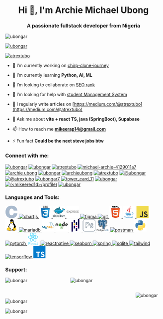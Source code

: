 <h1 align="center">Hi 👋, I'm Archie Michael Ubong</h1>
<h3 align="center">A passionate fullstack developer from Nigeria</h3>

<p align="left"> <img src="https://komarev.com/ghpvc/?username=ubongar&label=Profile%20views&color=0e75b6&style=flat" alt="ubongar" /> </p>

<p align="left"> <a href="https://github.com/ryo-ma/github-profile-trophy"><img src="https://github-profile-trophy.vercel.app/?username=ubongar" alt="ubongar" /></a> </p>

<p align="left"> <a href="https://twitter.com/atrextubo" target="blank"><img src="https://img.shields.io/twitter/follow/atrextubo?logo=twitter&style=for-the-badge" alt="atrextubo" /></a> </p>

- 🔭 I’m currently working on [chirp-clone-journey](https://github.com/Ubongar/chirp-clone-journey)

- 🌱 I’m currently learning **Python, AI, ML**

- 👯 I’m looking to collaborate on [SEO rank](https://github.com/Ubongar/finflow-horizon-view)

- 🤝 I’m looking for help with [student Management System](https://github.com/Ubongar/UMIS-1)

- 📝 I regularly write articles on [https://medium.com/@atrextubo](https://medium.com/@atrextubo)

- 💬 Ask me about **vite + react TS, java (SpringBoot), Supabase**

- 📫 How to reach me **mikeerap14@gmail.com**

- ⚡ Fun fact **Could be the next steve jobs btw**

<h3 align="left">Connect with me:</h3>
<p align="left">
<a href="https://codepen.io/ubongar" target="blank"><img align="center" src="https://raw.githubusercontent.com/rahuldkjain/github-profile-readme-generator/master/src/images/icons/Social/codepen.svg" alt="ubongar" height="30" width="40" /></a>
<a href="https://dev.to/ubongar" target="blank"><img align="center" src="https://raw.githubusercontent.com/rahuldkjain/github-profile-readme-generator/master/src/images/icons/Social/devto.svg" alt="ubongar" height="30" width="40" /></a>
<a href="https://twitter.com/atrextubo" target="blank"><img align="center" src="https://raw.githubusercontent.com/rahuldkjain/github-profile-readme-generator/master/src/images/icons/Social/twitter.svg" alt="atrextubo" height="30" width="40" /></a>
<a href="https://linkedin.com/in/michael-archie-4129011a7" target="blank"><img align="center" src="https://raw.githubusercontent.com/rahuldkjain/github-profile-readme-generator/master/src/images/icons/Social/linked-in-alt.svg" alt="michael-archie-4129011a7" height="30" width="40" /></a>
<a href="https://stackoverflow.com/users/archie ubong" target="blank"><img align="center" src="https://raw.githubusercontent.com/rahuldkjain/github-profile-readme-generator/master/src/images/icons/Social/stack-overflow.svg" alt="archie ubong" height="30" width="40" /></a>
<a href="https://codesandbox.com/ubongar" target="blank"><img align="center" src="https://raw.githubusercontent.com/rahuldkjain/github-profile-readme-generator/master/src/images/icons/Social/codesandbox.svg" alt="ubongar" height="30" width="40" /></a>
<a href="https://kaggle.com/archieubong" target="blank"><img align="center" src="https://raw.githubusercontent.com/rahuldkjain/github-profile-readme-generator/master/src/images/icons/Social/kaggle.svg" alt="archieubong" height="30" width="40" /></a>
<a href="https://instagram.com/atrextubo" target="blank"><img align="center" src="https://raw.githubusercontent.com/rahuldkjain/github-profile-readme-generator/master/src/images/icons/Social/instagram.svg" alt="atrextubo" height="30" width="40" /></a>
<a href="https://hashnode.com/@ubongar" target="blank"><img align="center" src="https://raw.githubusercontent.com/rahuldkjain/github-profile-readme-generator/master/src/images/icons/Social/hashnode.svg" alt="@ubongar" height="30" width="40" /></a>
<a href="https://medium.com/@atrextubo" target="blank"><img align="center" src="https://raw.githubusercontent.com/rahuldkjain/github-profile-readme-generator/master/src/images/icons/Social/medium.svg" alt="@atrextubo" height="30" width="40" /></a>
<a href="https://www.youtube.com/c/ubongar7" target="blank"><img align="center" src="https://raw.githubusercontent.com/rahuldkjain/github-profile-readme-generator/master/src/images/icons/Social/youtube.svg" alt="ubongar7" height="30" width="40" /></a>
<a href="https://www.codechef.com/users/tower_card_11" target="blank"><img align="center" src="https://cdn.jsdelivr.net/npm/simple-icons@3.1.0/icons/codechef.svg" alt="tower_card_11" height="30" width="40" /></a>
<a href="https://codeforces.com/profile/ubongar" target="blank"><img align="center" src="https://raw.githubusercontent.com/rahuldkjain/github-profile-readme-generator/master/src/images/icons/Social/codeforces.svg" alt="ubongar" height="30" width="40" /></a>
<a href="https://auth.geeksforgeeks.org/user/(<mikeered1d>/profile)" target="blank"><img align="center" src="https://raw.githubusercontent.com/rahuldkjain/github-profile-readme-generator/master/src/images/icons/Social/geeks-for-geeks.svg" alt="(<mikeered1d>/profile)" height="30" width="40" /></a>
<a href="https://www.topcoder.com/members/ubongar" target="blank"><img align="center" src="https://raw.githubusercontent.com/rahuldkjain/github-profile-readme-generator/master/src/images/icons/Social/topcoder.svg" alt="ubongar" height="30" width="40" /></a>
</p>

<h3 align="left">Languages and Tools:</h3>
<p align="left"> <a href="https://www.cprogramming.com/" target="_blank" rel="noreferrer"> <img src="https://raw.githubusercontent.com/devicons/devicon/master/icons/c/c-original.svg" alt="c" width="40" height="40"/> </a> <a href="https://www.chartjs.org" target="_blank" rel="noreferrer"> <img src="https://www.chartjs.org/media/logo-title.svg" alt="chartjs" width="40" height="40"/> </a> <a href="https://www.w3schools.com/css/" target="_blank" rel="noreferrer"> <img src="https://raw.githubusercontent.com/devicons/devicon/master/icons/css3/css3-original-wordmark.svg" alt="css3" width="40" height="40"/> </a> <a href="https://www.docker.com/" target="_blank" rel="noreferrer"> <img src="https://raw.githubusercontent.com/devicons/devicon/master/icons/docker/docker-original-wordmark.svg" alt="docker" width="40" height="40"/> </a> <a href="https://expressjs.com" target="_blank" rel="noreferrer"> <img src="https://raw.githubusercontent.com/devicons/devicon/master/icons/express/express-original-wordmark.svg" alt="express" width="40" height="40"/> </a> <a href="https://www.figma.com/" target="_blank" rel="noreferrer"> <img src="https://www.vectorlogo.zone/logos/figma/figma-icon.svg" alt="figma" width="40" height="40"/> </a> <a href="https://git-scm.com/" target="_blank" rel="noreferrer"> <img src="https://www.vectorlogo.zone/logos/git-scm/git-scm-icon.svg" alt="git" width="40" height="40"/> </a> <a href="https://www.w3.org/html/" target="_blank" rel="noreferrer"> <img src="https://raw.githubusercontent.com/devicons/devicon/master/icons/html5/html5-original-wordmark.svg" alt="html5" width="40" height="40"/> </a> <a href="https://www.java.com" target="_blank" rel="noreferrer"> <img src="https://raw.githubusercontent.com/devicons/devicon/master/icons/java/java-original.svg" alt="java" width="40" height="40"/> </a> <a href="https://developer.mozilla.org/en-US/docs/Web/JavaScript" target="_blank" rel="noreferrer"> <img src="https://raw.githubusercontent.com/devicons/devicon/master/icons/javascript/javascript-original.svg" alt="javascript" width="40" height="40"/> </a> <a href="https://www.linux.org/" target="_blank" rel="noreferrer"> <img src="https://raw.githubusercontent.com/devicons/devicon/master/icons/linux/linux-original.svg" alt="linux" width="40" height="40"/> </a> <a href="https://mariadb.org/" target="_blank" rel="noreferrer"> <img src="https://www.vectorlogo.zone/logos/mariadb/mariadb-icon.svg" alt="mariadb" width="40" height="40"/> </a> <a href="https://www.mysql.com/" target="_blank" rel="noreferrer"> <img src="https://raw.githubusercontent.com/devicons/devicon/master/icons/mysql/mysql-original-wordmark.svg" alt="mysql" width="40" height="40"/> </a> <a href="https://nodejs.org" target="_blank" rel="noreferrer"> <img src="https://raw.githubusercontent.com/devicons/devicon/master/icons/nodejs/nodejs-original-wordmark.svg" alt="nodejs" width="40" height="40"/> </a> <a href="https://pandas.pydata.org/" target="_blank" rel="noreferrer"> <img src="https://raw.githubusercontent.com/devicons/devicon/2ae2a900d2f041da66e950e4d48052658d850630/icons/pandas/pandas-original.svg" alt="pandas" width="40" height="40"/> </a> <a href="https://www.photoshop.com/en" target="_blank" rel="noreferrer"> <img src="https://raw.githubusercontent.com/devicons/devicon/master/icons/photoshop/photoshop-line.svg" alt="photoshop" width="40" height="40"/> </a> <a href="https://www.postgresql.org" target="_blank" rel="noreferrer"> <img src="https://raw.githubusercontent.com/devicons/devicon/master/icons/postgresql/postgresql-original-wordmark.svg" alt="postgresql" width="40" height="40"/> </a> <a href="https://postman.com" target="_blank" rel="noreferrer"> <img src="https://www.vectorlogo.zone/logos/getpostman/getpostman-icon.svg" alt="postman" width="40" height="40"/> </a> <a href="https://www.python.org" target="_blank" rel="noreferrer"> <img src="https://raw.githubusercontent.com/devicons/devicon/master/icons/python/python-original.svg" alt="python" width="40" height="40"/> </a> <a href="https://pytorch.org/" target="_blank" rel="noreferrer"> <img src="https://www.vectorlogo.zone/logos/pytorch/pytorch-icon.svg" alt="pytorch" width="40" height="40"/> </a> <a href="https://reactjs.org/" target="_blank" rel="noreferrer"> <img src="https://raw.githubusercontent.com/devicons/devicon/master/icons/react/react-original-wordmark.svg" alt="react" width="40" height="40"/> </a> <a href="https://reactnative.dev/" target="_blank" rel="noreferrer"> <img src="https://reactnative.dev/img/header_logo.svg" alt="reactnative" width="40" height="40"/> </a> <a href="https://seaborn.pydata.org/" target="_blank" rel="noreferrer"> <img src="https://seaborn.pydata.org/_images/logo-mark-lightbg.svg" alt="seaborn" width="40" height="40"/> </a> <a href="https://spring.io/" target="_blank" rel="noreferrer"> <img src="https://www.vectorlogo.zone/logos/springio/springio-icon.svg" alt="spring" width="40" height="40"/> </a> <a href="https://www.sqlite.org/" target="_blank" rel="noreferrer"> <img src="https://www.vectorlogo.zone/logos/sqlite/sqlite-icon.svg" alt="sqlite" width="40" height="40"/> </a> <a href="https://tailwindcss.com/" target="_blank" rel="noreferrer"> <img src="https://www.vectorlogo.zone/logos/tailwindcss/tailwindcss-icon.svg" alt="tailwind" width="40" height="40"/> </a> <a href="https://www.tensorflow.org" target="_blank" rel="noreferrer"> <img src="https://www.vectorlogo.zone/logos/tensorflow/tensorflow-icon.svg" alt="tensorflow" width="40" height="40"/> </a> <a href="https://www.typescriptlang.org/" target="_blank" rel="noreferrer"> <img src="https://raw.githubusercontent.com/devicons/devicon/master/icons/typescript/typescript-original.svg" alt="typescript" width="40" height="40"/> </a> </p>

<h3 align="left">Support:</h3>
<p><a href="https://www.buymeacoffee.com/ubongar"> <img align="left" src="https://cdn.buymeacoffee.com/buttons/v2/default-yellow.png" height="50" width="210" alt="ubongar" /></a><a href="https://ko-fi.com/ubongar"> <img align="left" src="https://cdn.ko-fi.com/cdn/kofi3.png?v=3" height="50" width="210" alt="ubongar" /></a></p><br><br>

<p><img align="left" src="https://github-readme-stats.vercel.app/api/top-langs?username=ubongar&show_icons=true&locale=en&layout=compact" alt="ubongar" /></p>

<p>&nbsp;<img align="center" src="https://github-readme-stats.vercel.app/api?username=ubongar&show_icons=true&locale=en" alt="ubongar" /></p>

<p><img align="center" src="https://github-readme-streak-stats.herokuapp.com/?user=ubongar&" alt="ubongar" /></p>
